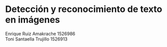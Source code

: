 # Detección y reconocimiento de texto en imágenes

Enrique Ruiz Amakrache 1526986 <br />
Toni Santaella Trujillo 1526913
